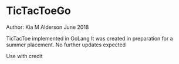 # TicTacToeGo

Author: Kia M Alderson
June 2018

TicTacToe implemented in GoLang
It was created in preparation for a summer placement.
No further updates expected

Use with credit

